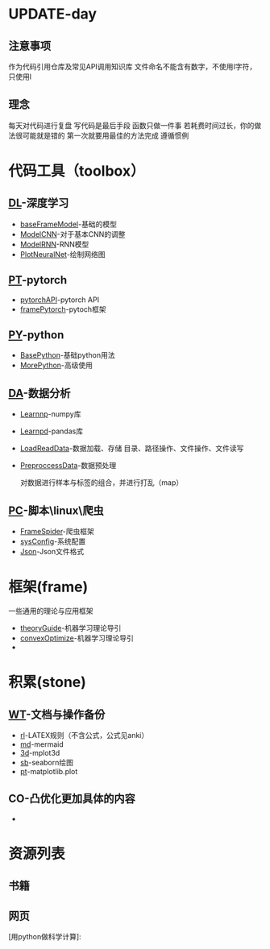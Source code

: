 # UPDATE-day

## 注意事项

作为代码引用仓库及常见API调用知识库
文件命名不能含有数字，不使用I字符，只使用l

## 理念

每天对代码进行复盘
写代码是最后手段
函数只做一件事
若耗费时间过长，你的做法很可能就是错的
第一次就要用最佳的方法完成
遵循惯例

# 代码工具（toolbox）

## [DL](.//toolbox/DL)-深度学习

- [baseFrameModel](./toolbox/DL/baseFrameModel.html)-基础的模型
- [ModelCNN](./toolbox/DL/ModelCNN.html)-对于基本CNN的调整
- [ModelRNN](./toolbox/DL/ModelRNN.html)-RNN模型
- [PlotNeuralNet](./toolbox/DL/PlotNeuralNet.html)-绘制网络图

## [PT](.//toolbox/PT)-pytorch

- [pytorchAPI](./toolbox/PT/pytorchAPI.html)-pytorch API
- [framePytorch](./toolbox/PT/framePytorch.html)-pytoch框架

## [PY](.//toolbox/PY)-python

- [BasePython](./toolbox/PY/BasePython.html)-基础python用法
- [MorePython](./toolbox/PY/MorePython.html)-高级使用

  

## [DA](.//toolbox/DA)-数据分析

- [Learnnp](./toolbox/DA/learnnp.html)-numpy库

- [Learnpd](.//toolbox/DA/Learnpd.html)-pandas库

- [LoadReadData](.//toolbox/DA/np.html)-数据加载、存储
  目录、路径操作、文件操作、文件读写
  
- [PreproccessData](.//toolbox/DA/np.html)-数据预处理

  对数据进行样本与标签的组合，并进行打乱（map）

## [PC](.//toolbox/PC)-脚本\linux\爬虫

- [FrameSpider](./toolbox/PC/FrameSpider)-爬虫框架
- [sysConfig](./toolbox/PC/sysConfig.html)-系统配置
- [Json](./toolbox/PC/Json.html)-Json文件格式



# 框架(frame)

一些通用的理论与应用框架

- [theoryGuide](./frame/theoryGuide.html)-机器学习理论导引
- [convexOptimize](./frame/convexOptimize.html)-机器学习理论导引
- 



# 积累(stone)

## [WT](.//stone/WT)-文档与操作备份

- [rl](.//stone/WT/rl.html)-LATEX规则（不含公式，公式见anki）
- [md](./stone/WT/md.html)-mermaid
- [3d](./stone/WT/3d.html)-mplot3d
- [sb](./stone/WT/sb.html)-seaborn绘图
- [pt](./stone/WT/pt.html)-matplotlib.plot

## CO-凸优化更加具体的内容

- 

# 资源列表

## 书籍

[1]:../../../Document/Coding/python&数据分析/用Python做科学计算-中文版.pdf

## 网页

[2]: https://zh.wikipedia.org/wiki/Help:%E6%95%B0%E5%AD%A6%E5%85%AC%E5%BC%8
[用python做科学计算]: 